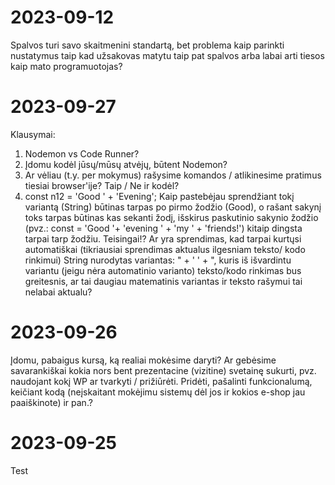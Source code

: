 # 2023-09-12
Spalvos turi savo skaitmenini standartą, bet problema kaip parinkti nustatymus taip kad užsakovas matytu taip pat spalvos arba labai arti tiesos kaip mato programuotojas?

# 2023-09-27
Klausymai:
1. Nodemon vs Code Runner? 
2. Įdomu kodėl jūsų/mūsų atvėjų, būtent Nodemon?
3. Ar vėliau (t.y. per mokymus) rašysime komandos / atlikinesime pratimus tiesiai browser'ije? Taip / Ne ir kodėl?
4. const n12 = 'Good ' + 'Evening';
   Kaip pastebėjau sprendžiant tokį variantą (String) būtinas tarpas po pirmo žodžio (Good), o rašant sakynį toks tarpas būtinas kas sekanti žodį, išskirus paskutinio sakynio žodžio (pvz.: const = 'Good '+ 'evening ' + 'my ' + 'friends!') kitaip dingsta tarpai tarp žodžiu. Teisingai!? Ar yra sprendimas, kad tarpai kurtųsi automatiškai (tikriausiai sprendimas aktualus ilgesniam teksto/ kodo rinkimui) String nurodytas variantas: " + ' ' + ", kuris iš išvardintu variantu (jeigu nėra automatinio varianto) teksto/kodo rinkimas bus greitesnis, ar tai daugiau matematinis variantas ir teksto rašymui tai nelabai aktualu?

# 2023-09-26
Įdomu, pabaigus kursą, ką realiai mokėsime daryti? Ar gebėsime savarankiškai kokia nors bent prezentacine (vizitine) svetainę sukurti, pvz. naudojant kokį WP  ar tvarkyti / prižiūrėti. Pridėti, pašalinti funkcionalumą, keičiant kodą (neįskaitant mokėjimu sistemų dėl jos ir kokios e-shop jau paaiškinote) ir pan.?
# 2023-09-25
Test
